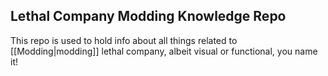 ## Lethal Company Modding Knowledge Repo
This repo is used to hold info about all things related to [[Modding|modding]] lethal company, albeit visual or functional, you name it!
